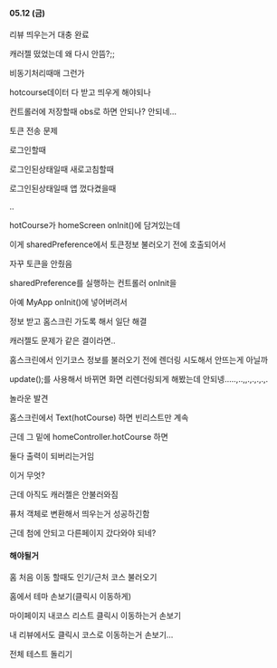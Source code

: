 #### 05.12 (금)

리뷰 띄우는거 대충 완료

캐러젤 떴었는데 왜 다시 안뜸?;;

비동기처리때매 그런가

hotcourse데이터 다 받고 띄우게 해야되나

컨트롤러에 저장할때 obs로 하면 안되나? 안되네...



토큰 전송 문제

로그인할때

로그인된상태일때 새로고침할때

로그인된상태일때 앱 껐다켰을때

..

hotCourse가 homeScreen onInit()에 담겨있는데

이게 sharedPreference에서 토큰정보 불러오기 전에 호출되어서

자꾸 토큰을 안줬음

sharedPreference를 실행하는 컨트롤러 onInit을 

아예 MyApp onInit()에 넣어버려서

정보 받고 홈스크린 가도록 해서 일단 해결



캐러젤도 문제가 같은 결이라면..

홈스크린에서 인기코스 정보를 불러오기 전에 렌더링 시도해서 안뜨는게 아닐까

update();를 사용해서 바뀌면 화면 리렌더링되게 해봤는데 안되넹.....,..,,.,.,.,.,.

놀라운 발견

홈스크린에서 Text(hotCourse) 하면 빈리스트만 계속

근데 그 밑에 homeController.hotCourse 하면

둘다 출력이 되버리는거임

이거 무엇?

근데 아직도 캐러젤은 안불러와짐



퓨처 객체로 변환해서 띄우는거 성공하긴함

근데 첨에 안되고 다른페이지 갔다와야 되네?



#### 해야될거

홈 처음 이동 할때도 인기/근처 코스 불러오기

홈에서 테마 손보기(클릭시 이동하게)

마이페이지 내코스 리스트 클릭시 이동하는거 손보기

내 리뷰에서도 클릭시 코스로 이동하는거 손보기...



전체 테스트 돌리기
